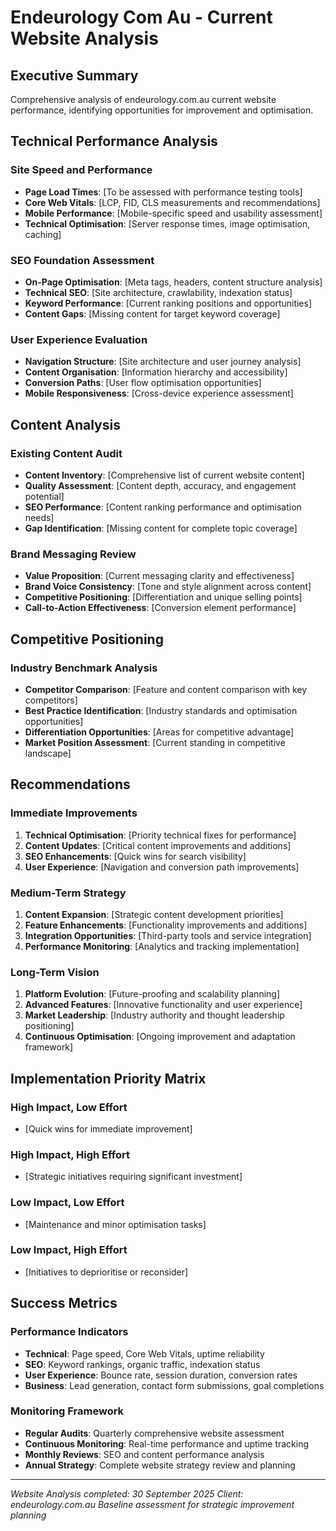 # Endeurology Com Au - Current Website Analysis

## Executive Summary
Comprehensive analysis of endeurology.com.au current website performance, identifying opportunities for improvement and optimisation.

## Technical Performance Analysis

### Site Speed and Performance
- **Page Load Times**: [To be assessed with performance testing tools]
- **Core Web Vitals**: [LCP, FID, CLS measurements and recommendations]
- **Mobile Performance**: [Mobile-specific speed and usability assessment]
- **Technical Optimisation**: [Server response times, image optimisation, caching]

### SEO Foundation Assessment
- **On-Page Optimisation**: [Meta tags, headers, content structure analysis]
- **Technical SEO**: [Site architecture, crawlability, indexation status]
- **Keyword Performance**: [Current ranking positions and opportunities]
- **Content Gaps**: [Missing content for target keyword coverage]

### User Experience Evaluation
- **Navigation Structure**: [Site architecture and user journey analysis]
- **Content Organisation**: [Information hierarchy and accessibility]
- **Conversion Paths**: [User flow optimisation opportunities]
- **Mobile Responsiveness**: [Cross-device experience assessment]

## Content Analysis

### Existing Content Audit
- **Content Inventory**: [Comprehensive list of current website content]
- **Quality Assessment**: [Content depth, accuracy, and engagement potential]
- **SEO Performance**: [Content ranking performance and optimisation needs]
- **Gap Identification**: [Missing content for complete topic coverage]

### Brand Messaging Review
- **Value Proposition**: [Current messaging clarity and effectiveness]
- **Brand Voice Consistency**: [Tone and style alignment across content]
- **Competitive Positioning**: [Differentiation and unique selling points]
- **Call-to-Action Effectiveness**: [Conversion element performance]

## Competitive Positioning

### Industry Benchmark Analysis
- **Competitor Comparison**: [Feature and content comparison with key competitors]
- **Best Practice Identification**: [Industry standards and optimisation opportunities]
- **Differentiation Opportunities**: [Areas for competitive advantage]
- **Market Position Assessment**: [Current standing in competitive landscape]

## Recommendations

### Immediate Improvements
1. **Technical Optimisation**: [Priority technical fixes for performance]
2. **Content Updates**: [Critical content improvements and additions]
3. **SEO Enhancements**: [Quick wins for search visibility]
4. **User Experience**: [Navigation and conversion path improvements]

### Medium-Term Strategy
1. **Content Expansion**: [Strategic content development priorities]
2. **Feature Enhancements**: [Functionality improvements and additions]
3. **Integration Opportunities**: [Third-party tools and service integration]
4. **Performance Monitoring**: [Analytics and tracking implementation]

### Long-Term Vision
1. **Platform Evolution**: [Future-proofing and scalability planning]
2. **Advanced Features**: [Innovative functionality and user experience]
3. **Market Leadership**: [Industry authority and thought leadership positioning]
4. **Continuous Optimisation**: [Ongoing improvement and adaptation framework]

## Implementation Priority Matrix

### High Impact, Low Effort
- [Quick wins for immediate improvement]

### High Impact, High Effort
- [Strategic initiatives requiring significant investment]

### Low Impact, Low Effort
- [Maintenance and minor optimisation tasks]

### Low Impact, High Effort
- [Initiatives to deprioritise or reconsider]

## Success Metrics

### Performance Indicators
- **Technical**: Page speed, Core Web Vitals, uptime reliability
- **SEO**: Keyword rankings, organic traffic, indexation status
- **User Experience**: Bounce rate, session duration, conversion rates
- **Business**: Lead generation, contact form submissions, goal completions

### Monitoring Framework
- **Regular Audits**: Quarterly comprehensive website assessment
- **Continuous Monitoring**: Real-time performance and uptime tracking
- **Monthly Reviews**: SEO and content performance analysis
- **Annual Strategy**: Complete website strategy review and planning

---
*Website Analysis completed: 30 September 2025*
*Client: endeurology.com.au*
*Baseline assessment for strategic improvement planning*
